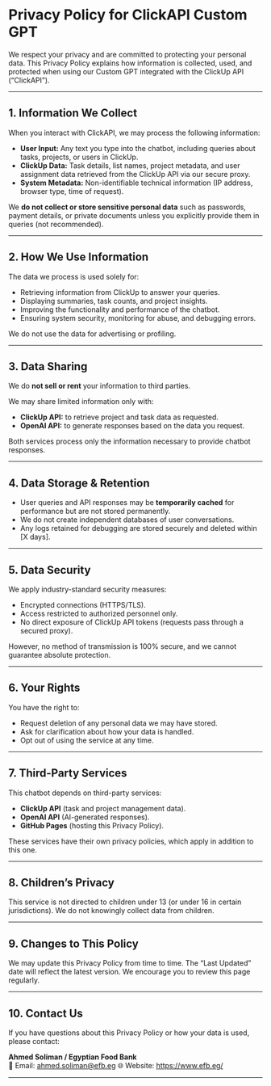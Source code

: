 # Privacy Policy for ClickAPI Custom GPT


We respect your privacy and are committed to protecting your personal data. This Privacy Policy explains how information is collected, used, and protected when using our Custom GPT integrated with the ClickUp API (“ClickAPI”).

---

## 1. Information We Collect
When you interact with ClickAPI, we may process the following information:

- **User Input:** Any text you type into the chatbot, including queries about tasks, projects, or users in ClickUp.  
- **ClickUp Data:** Task details, list names, project metadata, and user assignment data retrieved from the ClickUp API via our secure proxy.  
- **System Metadata:** Non-identifiable technical information (IP address, browser type, time of request).  

We **do not collect or store sensitive personal data** such as passwords, payment details, or private documents unless you explicitly provide them in queries (not recommended).

---

## 2. How We Use Information
The data we process is used solely for:

- Retrieving information from ClickUp to answer your queries.  
- Displaying summaries, task counts, and project insights.  
- Improving the functionality and performance of the chatbot.  
- Ensuring system security, monitoring for abuse, and debugging errors.  

We do not use the data for advertising or profiling.

---

## 3. Data Sharing
We do **not sell or rent** your information to third parties.  

We may share limited information only with:
- **ClickUp API:** to retrieve project and task data as requested.  
- **OpenAI API:** to generate responses based on the data you request.  

Both services process only the information necessary to provide chatbot responses.

---

## 4. Data Storage & Retention
- User queries and API responses may be **temporarily cached** for performance but are not stored permanently.  
- We do not create independent databases of user conversations.  
- Any logs retained for debugging are stored securely and deleted within [X days].  

---

## 5. Data Security
We apply industry-standard security measures:
- Encrypted connections (HTTPS/TLS).  
- Access restricted to authorized personnel only.  
- No direct exposure of ClickUp API tokens (requests pass through a secured proxy).  

However, no method of transmission is 100% secure, and we cannot guarantee absolute protection.

---

## 6. Your Rights
You have the right to:
- Request deletion of any personal data we may have stored.  
- Ask for clarification about how your data is handled.  
- Opt out of using the service at any time.  

---

## 7. Third-Party Services
This chatbot depends on third-party services:
- **ClickUp API** (task and project management data).  
- **OpenAI API** (AI-generated responses).  
- **GitHub Pages** (hosting this Privacy Policy).  

These services have their own privacy policies, which apply in addition to this one.

---

## 8. Children’s Privacy
This service is not directed to children under 13 (or under 16 in certain jurisdictions). We do not knowingly collect data from children.

---

## 9. Changes to This Policy
We may update this Privacy Policy from time to time. The “Last Updated” date will reflect the latest version. We encourage you to review this page regularly.

---

## 10. Contact Us
If you have questions about this Privacy Policy or how your data is used, please contact:  

**Ahmed Soliman / Egyptian Food Bank**  
📧 Email: ahmed.soliman@efb.eg
🌐 Website: https://www.efb.eg/

---
